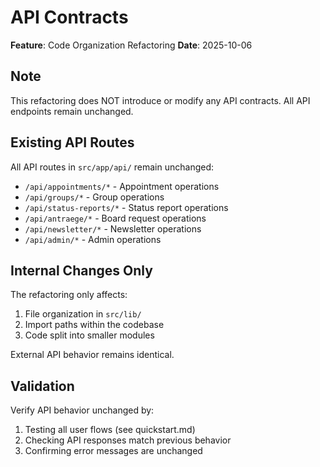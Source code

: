# API Contracts

**Feature**: Code Organization Refactoring
**Date**: 2025-10-06

## Note

This refactoring does NOT introduce or modify any API contracts. All API endpoints remain unchanged.

## Existing API Routes

All API routes in `src/app/api/` remain unchanged:
- `/api/appointments/*` - Appointment operations
- `/api/groups/*` - Group operations
- `/api/status-reports/*` - Status report operations
- `/api/antraege/*` - Board request operations
- `/api/newsletter/*` - Newsletter operations
- `/api/admin/*` - Admin operations

## Internal Changes Only

The refactoring only affects:
1. File organization in `src/lib/`
2. Import paths within the codebase
3. Code split into smaller modules

External API behavior remains identical.

## Validation

Verify API behavior unchanged by:
1. Testing all user flows (see quickstart.md)
2. Checking API responses match previous behavior
3. Confirming error messages are unchanged
